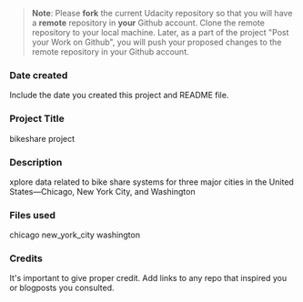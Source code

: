 >**Note**: Please **fork** the current Udacity repository so that you will have a **remote** repository in **your** Github account. Clone the remote repository to your local machine. Later, as a part of the project "Post your Work on Github", you will push your proposed changes to the remote repository in your Github account.

### Date created
Include the date you created this project and README file.

### Project Title
bikeshare project

### Description
xplore data related to bike share systems for three major cities in the United States—Chicago, New York City, and Washington

### Files used
chicago
new_york_city
washington

### Credits
It's important to give proper credit. Add links to any repo that inspired you or blogposts you consulted.

